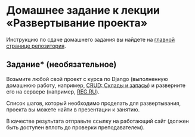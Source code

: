 # Домашнее задание к лекции «Развертывание проекта»

Инструкцию по сдаче домашнего задания вы найдете на [главной странице репозитория](https://github.com/netology-code/py-homeworks-web/tree/new). 

## Задание* (необязательное)

Возьмите любой свой проект с курса по Django (выполненную домашнюю работу, например, [CRUD: Склады и запасы](https://github.com/netology-code/dj-homeworks/tree/drf/3.2-crud/stocks_products)) и разверните его на сервере (например, [REG.RU](https://www.reg.ru/)).

Список шагов, который необходимо проделать для развертывания, проекта вы можете найти в презентации к занятию.

В качестве результата отправьте ссылку на работающий сайт (должен быть доступен вплоть до проверки преподавателем).
